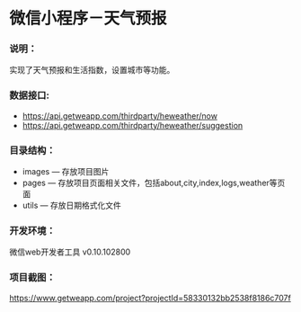 # 微信小程序－天气预报

### 说明：

实现了天气预报和生活指数，设置城市等功能。

### 数据接口:

- https://api.getweapp.com/thirdparty/heweather/now
- https://api.getweapp.com/thirdparty/heweather/suggestion

### 目录结构：

- images — 存放项目图片 
- pages — 存放项目页面相关文件，包括about,city,index,logs,weather等页面
- utils — 存放日期格式化文件

### 开发环境：

微信web开发者工具 v0.10.102800

### 项目截图：

https://www.getweapp.com/project?projectId=58330132bb2538f8186c707f
